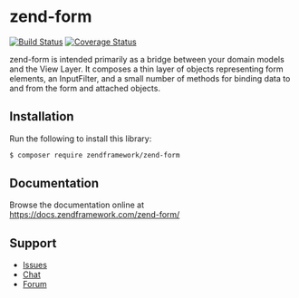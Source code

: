 # zend-form

[![Build Status](https://secure.travis-ci.org/zendframework/zend-form.svg?branch=master)](https://secure.travis-ci.org/zendframework/zend-form)
[![Coverage Status](https://coveralls.io/repos/github/zendframework/zend-form/badge.svg?branch=master)](https://coveralls.io/github/zendframework/zend-form?branch=master)

zend-form is intended primarily as a bridge between your domain models and
the View Layer. It composes a thin layer of objects representing form elements,
an InputFilter, and a small number of methods for binding data to and from the
form and attached objects.

## Installation

Run the following to install this library:

```bash
$ composer require zendframework/zend-form
```

## Documentation

Browse the documentation online at https://docs.zendframework.com/zend-form/

## Support

* [Issues](https://github.com/zendframework/zend-form/issues/)
* [Chat](https://zendframework-slack.herokuapp.com/)
* [Forum](https://discourse.zendframework.com/)
